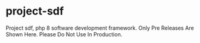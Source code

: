 # project-sdf
Project sdf, php 8 software development framework.
Only Pre Releases Are Shown Here.
Please Do Not Use In Production.
